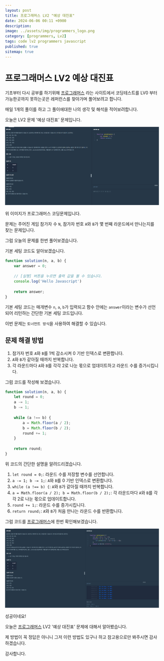 ```yaml
---
layout: post
title: 프로그래머스 LV2 "예상 대진표"
date: 2024-06-06 00:11 +0900
description: 
image: ../assets/img/programmers_logo.png
category: [programmers, Lv2]
tags: code lv2 programmers javascript
published: true
sitemap: true
---
```


# 프로그래머스 LV2 예상 대진표

  기초부터 다시 공부를 하기위해 [프로그래머스](https://programmers.co.kr/) 라는 사이트에서
  코딩테스트를 LV0 부터 가능한곳까지 못하는곳은 레퍼런스를 찾아가며 풀어보려고 합니다.

  매일 1개의 풀이를 하고 그 풀이에대한 나의 생각 및 해석을 적어보려합니다.

  오늘은 LV2 문제 '예상 대진표' 문제입니다.

  ![프로그래머스 이미지](/assets/img/post56_01.png)

  위 이미지가 프로그래머스 코딩문제입니다.
  
  문제는 주어진 게임 참가자 수 `N`, 참가자 번호 `A`와 `B`가 몇 번째 라운드에서 만나는지를 찾는 문제입니다.

  그럼 오늘의 문제를 한번 풀어보겠습니다.

  기본 세팅 코드도 알아보겠습니다.

```javascript
function solution(n, a, b) {
    var answer = 0;

    // [실행] 버튼을 누르면 출력 값을 볼 수 있습니다.
    console.log('Hello Javascript')

    return answer;
}
```

기본 세팅 코드는 매개변수 `n`, `a`, `b`가 입력되고 함수 안에는 `answer`이라는 변수가 선언되어 리턴하는 간단한 기본 세팅 코드입니다.

이번 문제는 `토너먼트 방식`을 사용하여 해결할 수 있습니다.

## 문제 해결 방법

1. 참가자 번호 `A`와 `B`를 1씩 감소시켜 0 기반 인덱스로 변환합니다.
2. `A`와 `B`가 같아질 때까지 반복합니다.
3. 각 라운드마다 `A`와 `B`를 각각 2로 나눈 몫으로 업데이트하고 라운드 수를 증가시킵니다.

그럼 코드를 작성해 보겠습니다.

```javascript
function solution(n, a, b) {
    let round = 0;
    a -= 1;
    b -= 1;
    
    while (a !== b) {
        a = Math.floor(a / 2);
        b = Math.floor(b / 2);
        round += 1;
    }
    
    return round;
}
```

위 코드의 간단한 설명을 알려드리겠습니다.

1. `let round = 0;`: 라운드 수를 저장할 변수를 선언합니다.
2. `a -= 1; b -= 1;`: `A`와 `B`를 0 기반 인덱스로 변환합니다.
3. `while (a !== b) {`: `A`와 `B`가 같아질 때까지 반복합니다.
4. `a = Math.floor(a / 2); b = Math.floor(b / 2);`: 각 라운드마다 `A`와 `B`를 각각 2로 나눈 몫으로 업데이트합니다.
5. `round += 1;`: 라운드 수를 증가시킵니다.
6. `return round;`: `A`와 `B`가 처음 만나는 라운드 수를 반환합니다.

그럼 코드를 [프로그래머스](https://programmers.co.kr/)에 한번 확인해보겠습니다.

![프로그래머스 이미지](/assets/img/post56_02.png)

성공이네요!

오늘은 [프로그래머스](https://programmers.co.kr/) LV2 '예상 대진표' 문제에 대해서 알아봤습니다.

제 방법이 꼭 정답은 아니니 그저 이런 방법도 있구나 하고 참고용으로만 봐주시면 감사하겠습니다.

감사합니다.
